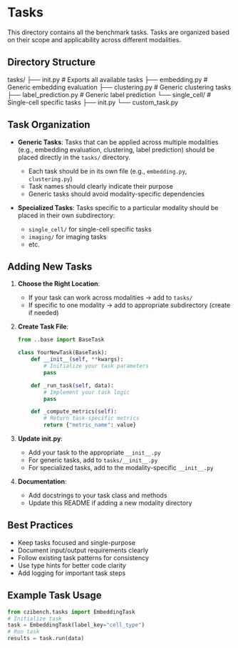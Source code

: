 # Tasks

This directory contains all the benchmark tasks. Tasks are organized based on their scope and applicability across different modalities.

## Directory Structure

tasks/
├── init.py # Exports all available tasks
├── embedding.py # Generic embedding evaluation
├── clustering.py # Generic clustering tasks
├── label_prediction.py # Generic label prediction
└── single_cell/ # Single-cell specific tasks
├── init.py
└── custom_task.py


## Task Organization

- **Generic Tasks**: Tasks that can be applied across multiple modalities (e.g., embedding evaluation, clustering, label prediction) should be placed directly in the `tasks/` directory.
  - Each task should be in its own file (e.g., `embedding.py`, `clustering.py`)
  - Task names should clearly indicate their purpose
  - Generic tasks should avoid modality-specific dependencies

- **Specialized Tasks**: Tasks specific to a particular modality should be placed in their own subdirectory:
  - `single_cell/` for single-cell specific tasks
  - `imaging/` for imaging tasks
  - etc.

## Adding New Tasks

1. **Choose the Right Location**:
   - If your task can work across modalities → add to `tasks/`
   - If specific to one modality → add to appropriate subdirectory (create if needed)

2. **Create Task File**:
   ```python
   from ..base import BaseTask

   class YourNewTask(BaseTask):
       def __init__(self, **kwargs):
           # Initialize your task parameters
           pass

       def _run_task(self, data):
           # Implement your task logic
           pass

       def _compute_metrics(self):
           # Return task-specific metrics
           return {"metric_name": value}
   ```

3. **Update __init__.py**:
   - Add your task to the appropriate `__init__.py`
   - For generic tasks, add to `tasks/__init__.py`
   - For specialized tasks, add to the modality-specific `__init__.py`

4. **Documentation**:
   - Add docstrings to your task class and methods
   - Update this README if adding a new modality directory

## Best Practices

- Keep tasks focused and single-purpose
- Document input/output requirements clearly
- Follow existing task patterns for consistency
- Use type hints for better code clarity
- Add logging for important task steps

## Example Task Usage

```python
from czibench.tasks import EmbeddingTask
# Initialize task
task = EmbeddingTask(label_key="cell_type")
# Run task
results = task.run(data)
```
